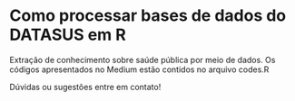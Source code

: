 # Como processar bases de dados do DATASUS em R
Extração de conhecimento sobre saúde pública por meio de dados.
Os códigos apresentados no Medium estão contidos no arquivo codes.R

Dúvidas ou sugestões entre em contato!
